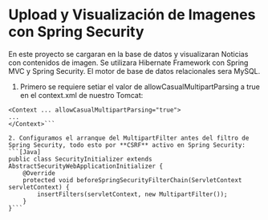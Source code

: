 # Upload y Visualización de Imagenes con Spring Security

En este proyecto se cargaran en la base de datos y visualizaran Noticias con contenidos de imagen. Se utilizara Hibernate Framework con Spring MVC y Spring Security. El motor de base de datos relacionales sera MySQL.
1. Primero se requiere setiar el valor de allowCasualMultipartParsing a true en el context.xml de nuestro Tomcat: 
```[XML]
<Context ... allowCasualMultipartParsing="true">
...
</Context>```

2. Configuramos el arranque del MultipartFilter antes del filtro de Spring Security, todo esto por **CSRF** activo en Spring Security: 
```[Java]
public class SecurityInitializer extends AbstractSecurityWebApplicationInitializer {
	@Override
	protected void beforeSpringSecurityFilterChain(ServletContext servletContext) {
		insertFilters(servletContext, new MultipartFilter());
	}
}```